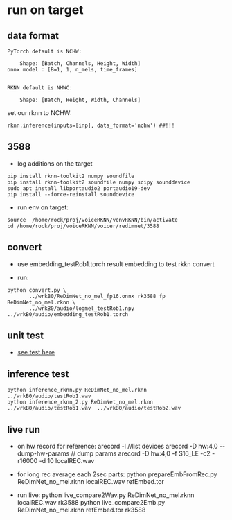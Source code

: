 # run on target

## data format

```
PyTorch default is NCHW:

    Shape: [Batch, Channels, Height, Width]
onnx model : [B=1, 1, n_mels, time_frames]


RKNN default is NHWC:

    Shape: [Batch, Height, Width, Channels]
```

set our rknn to NCHW:

```
rknn.inference(inputs=[inp], data_format='nchw') ##!!!
```

## 3588

* log additions on the target
```
pip install rknn-toolkit2 numpy soundfile 
pip install rknn-toolkit2 soundfile numpy scipy sounddevice
sudo apt install libportaudio2 portaudio19-dev
pip install --force-reinstall sounddevice
```

* run env on target:
```
source  /home/rock/proj/voiceRKNN/venvRKNN/bin/activate
cd /home/rock/proj/voiceRKNN/voicer/redimnet/3588
```



## convert

* use embedding_testRob1.torch result embedding to test rkkn convert

* run:
```
python convert.py \
       ../wrkB0/ReDimNet_no_mel_fp16.onnx rk3588 fp ReDimNet_no_mel.rknn \
       ../wrkB0/audio/logmel_testRob1.npy  ../wrkB0/audio/embedding_testRob1.torch
```

## unit test

* [see test here](./test/readme.md)


## inference test

```
python inference_rknn.py ReDimNet_no_mel.rknn ../wrkB0/audio/testRob1.wav
python inference_rknn_2.py ReDimNet_no_mel.rknn ../wrkB0/audio/testRob1.wav  ../wrkB0/audio/testRob2.wav
```


## live run

* on hw record for reference:
    arecord -l //list devices
    arecord -D hw:4,0 --dump-hw-params  // dump params
    arecord -D hw:4,0 -f S16_LE -c2 -r16000 -d 10 localREC.wav

* for long rec average each 2sec parts:
    python prepareEmbFromRec.py  ReDimNet_no_mel.rknn localREC.wav refEmbed.tor

* run live:
    python live_compare2Wav.py  ReDimNet_no_mel.rknn localREC.wav rk3588
    python live_compare2Emb.py  ReDimNet_no_mel.rknn refEmbed.tor rk3588

    

